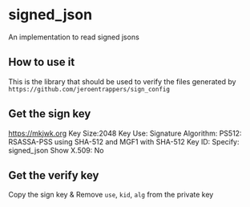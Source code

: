 # signed_json

An implementation to read signed jsons

## How to use it

This is the library that should be used to verify the files generated by `https://github.com/jeroentrappers/sign_config`

## Get the sign key
https://mkjwk.org
Key Size:2048
Key Use: Signature
Algorithm: PS512: RSASSA-PSS using SHA-512 and MGF1 with SHA-512
Key ID: Specify: signed_json
Show X.509: No


## Get the verify key
Copy the sign key & Remove `use`, `kid`, `alg` from the private key